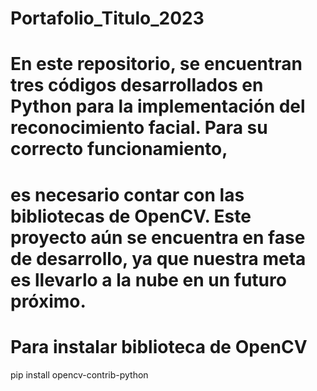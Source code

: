 # Portafolio_Titulo_2023
# En este repositorio, se encuentran tres códigos desarrollados en Python para la implementación del reconocimiento facial. Para su correcto funcionamiento, 
# es necesario contar con las bibliotecas de OpenCV. Este proyecto aún se encuentra en fase de desarrollo, ya que nuestra meta es llevarlo a la nube en un futuro próximo.


# Para instalar biblioteca de OpenCV
pip install opencv-contrib-python 
